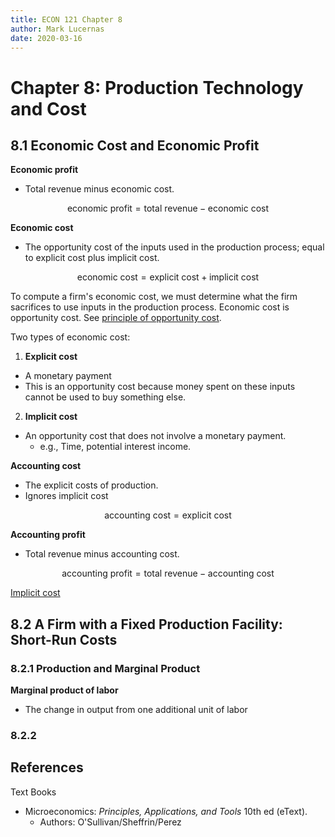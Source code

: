 ```yaml
---
title: ECON 121 Chapter 8
author: Mark Lucernas
date: 2020-03-16
---
```



# Chapter 8: Production Technology and Cost


## 8.1 Economic Cost and Economic Profit

<a name="economic-profit">**Economic profit**</a>

  - Total revenue minus economic cost.

$$
\text{economic profit} = \text{total revenue} - \text{economic cost}
$$

<a name="economic-cost">**Economic cost**</a>

  - The opportunity cost of the inputs used in the production process; equal to
    explicit cost plus implicit cost.

$$
\text{economic cost} = \text{explicit cost} + \text{implicit cost}
$$

To compute a firm's economic cost, we must determine what the firm sacrifices to
use inputs in the production process. Economic cost is opportunity cost. See
[principle of opportunity cost](ch-2#the-principle-of-opportunity-cost).

Two types of economic cost:

  1. <a name="explicit-cost">**Explicit cost**</a>
  - A monetary payment
  - This is an opportunity cost because money spent on these inputs cannot be
    used to buy something else.

  2. <a name="implicit-cost">**Implicit cost**</a>
  - An opportunity cost that does not involve a monetary payment.
    * e.g., Time, potential interest income.

<a name="accounting-cost">**Accounting cost**</a>

  - The explicit costs of production.
  - Ignores implicit cost

$$
\text{accounting cost} = \text{explicit cost}
$$

<a name="accounting-profit">**Accounting profit**</a>

  - Total revenue minus accounting cost.

$$
\text{accounting profit} = \text{total revenue} - \text{accounting cost}
$$

[Implicit cost](#implicit-cost)


## 8.2 A Firm with a Fixed Production Facility: Short-Run Costs


### 8.2.1 Production and Marginal Product

<a name="marginal-product-of-labor">**Marginal product of labor**</a>

  - The change in output from one additional unit of labor


### 8.2.2


References
---

Text Books

  - Microeconomics: _Principles, Applications, and Tools_ 10th ed (eText).
    * Authors: O'Sullivan/Sheffrin/Perez

